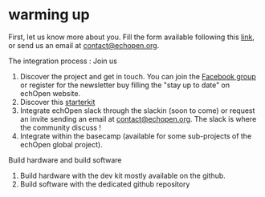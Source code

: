 # warming up

First, let us know more about you. Fill the form available following this [link](https://docs.google.com/forms/d/e/1FAIpQLSf-uZXvF2iQDBWNyrjOHm0RUr68V2j7FVtGHwMJ8RIoHP_m8Q/viewform), or send us an email at contact@echopen.org. 

The integration process : Join us

1. Discover the project and get in touch. You can join the [Facebook group](https://www.facebook.com/groups/echopen/) or register for the newsletter buy filling the "stay up to date" on echOpen website. 
2. Discover this [starterkit](https://www.gitbook.com/@echopen)
3. Integrate echOpen slack through the slackin (soon to come) or request an invite sending an email at contact@echopen.org. The slack is where the community discuss !
4. Integrate within the basecamp (available for some sub-projects of the echOpen global project). 

Build hardware and build software

1. Build hardware with the dev kit mostly available on the github. 
2. Build software with the dedicated github repository

